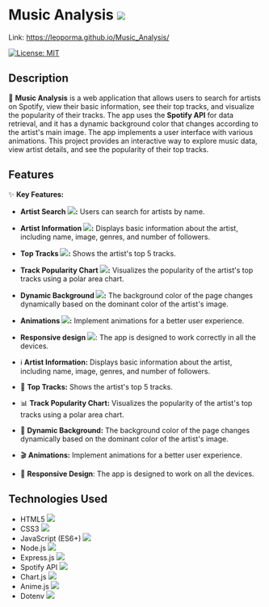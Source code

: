 
# Music Analysis <img src="https://img.icons8.com/color/48/000000/spotify.png"/>

Link: https://leoporma.github.io/Music_Analysis/

[![License: MIT](https://img.shields.io/badge/License-MIT-yellow.svg)](https://opensource.org/licenses/MIT)

## Description

🎤 **Music Analysis** is a web application that allows users to search for artists on Spotify, view their basic information, see their top tracks, and visualize the popularity of their tracks. The app uses the **Spotify API** for data retrieval, and it has a dynamic background color that changes according to the artist's main image. The app implements a user interface with various animations. This project provides an interactive way to explore music data, view artist details, and see the popularity of their top tracks.

## Features

✨ **Key Features:**

-   **Artist Search <img src="https://img.icons8.com/ios-glyphs/30/000000/search--v1.png"/>:** Users can search for artists by name.
-   **Artist Information <img src="https://img.icons8.com/ios-glyphs/30/000000/artist.png"/>:** Displays basic information about the artist, including name, image, genres, and number of followers.
-   **Top Tracks <img src="https://img.icons8.com/ios-filled/30/000000/top-music.png"/>:** Shows the artist's top 5 tracks.
-   **Track Popularity Chart <img src="https://img.icons8.com/ios-glyphs/30/000000/combo-chart.png"/>:** Visualizes the popularity of the artist's top tracks using a polar area chart.
-   **Dynamic Background <img src="https://img.icons8.com/material-outlined/30/000000/paint-brush.png"/>:** The background color of the page changes dynamically based on the dominant color of the artist's image.
-   **Animations <img src="https://img.icons8.com/ios-glyphs/30/000000/loading.png"/>:** Implement animations for a better user experience.
-   **Responsive design <img src="https://img.icons8.com/ios-glyphs/30/000000/smartphone-content.png"/>**: The app is designed to work correctly in all the devices.

-   ℹ️ **Artist Information:** Displays basic information about the artist, including name, image, genres, and number of followers.
-   🎵 **Top Tracks:** Shows the artist's top 5 tracks.
-   📊 **Track Popularity Chart:** Visualizes the popularity of the artist's top tracks using a polar area chart.
-   🎨 **Dynamic Background:** The background color of the page changes dynamically based on the dominant color of the artist's image.
-   🎬 **Animations:** Implement animations for a better user experience.
- 📱 **Responsive Design**: The app is designed to work on all the devices.

## Technologies Used

-   HTML5 <img src="https://img.icons8.com/color/48/000000/html-5--v1.png"/>
-   CSS3 <img src="https://img.icons8.com/color/48/000000/css3.png"/>
-   JavaScript (ES6+) <img src="https://img.icons8.com/color/48/000000/javascript--v1.png"/>
-   Node.js <img src="https://img.icons8.com/color/48/000000/nodejs.png"/>
-   Express.js <img src="https://img.icons8.com/fluency/48/000000/node-js.png"/>
-   Spotify API <img src="https://img.icons8.com/color/48/000000/spotify.png"/>
-   Chart.js <img src="https://img.icons8.com/ios-glyphs/30/000000/combo-chart.png"/>
-   Anime.js <img src="https://img.icons8.com/ios-glyphs/30/000000/loading.png"/>
- Dotenv <img src="https://img.icons8.com/ios-glyphs/30/000000/settings.png"/>








